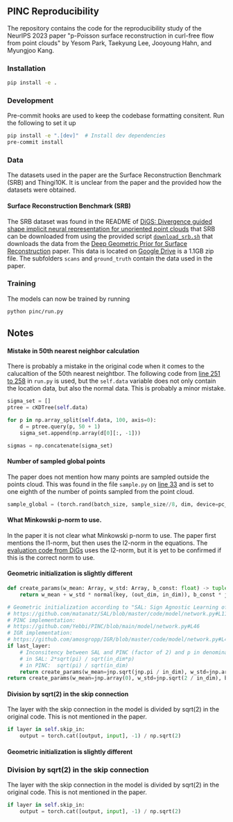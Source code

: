 ## PINC Reproducibility

The repository contains the code for the reproducibility study of the NeurIPS 2023 paper "p-Poisson surface reconstruction in curl-free flow from point clouds" by Yesom Park, Taekyung Lee, Jooyoung Hahn, and Myungjoo Kang.

### Installation

```bash
pip install -e .
```

### Development
Pre-commit hooks are used to keep the codebase formatting consitent. Run the following to set it up

```bash
pip install -e ".[dev]"  # Install dev dependencies
pre-commit install
```


### Data

The datasets used in the paper are the Surface Reconstruction Benchmark (SRB) and Thingi10K. It is unclear from the paper and the provided how the datasets were obtained.

#### Surface Reconstruction Benchmark (SRB)

The SRB dataset was found in the README of [DiGS: Divergence guided shape implicit neural representation for unoriented point clouds](https://github.com/Chumbyte/DiGS) that SRB can be downloaded from using the provided script [`download_srb.sh`](https://github.com/Chumbyte/DiGS/blob/main/data/scripts/download_srb.sh) that downloads the data from the [Deep Geometric Prior for Surface Reconstruction](https://github.com/fwilliams/deep-geometric-prior) paper. This data is located on [Google Drive](https://drive.google.com/file/d/17Elfc1TTRzIQJhaNu5m7SckBH_mdjYSe/view) is a 1.1GB zip file. The subfolders `scans` and `ground_truth` contain the data used in the paper.

### Training
The models can now be trained by running

```bash
python pinc/run.py
```

## Notes

#### Mistake in 50th nearest neighbor calculation

There is probably a mistake in the original code when it comes to the calucaltion of the 50th nearest neightbor.
The following code from [line 251 to 258](https://github.com/Yebbi/PINC/blob/main/reconstruction/run.py#L251-L258) in `run.py` is used, but the `self.data` variable
does not only contain the location data, but also the normal data. This is probably a minor mistake.

```python
sigma_set = []
ptree = cKDTree(self.data)

for p in np.array_split(self.data, 100, axis=0):
    d = ptree.query(p, 50 + 1)
    sigma_set.append(np.array(d[0][:, -1]))

sigmas = np.concatenate(sigma_set)
```

#### Number of sampled global points

The paper does not mention how many points are sampled outside the points cloud. This was found in the file
`sample.py` on [line 33](https://github.com/Yebbi/PINC/blob/main/model/sample.py#L33) and is set to one eighth of the number of points sampled from the point cloud.

```python
sample_global = (torch.rand(batch_size, sample_size//8, dim, device=pc_input.device, requires_grad=True) * (self.global_sigma * 2)) - self.global_sigma
```

#### What Minkowski p-norm to use.

In the paper it is not clear what Minkowski p-norm to use. The paper first mentions the l1-norm, but then uses the l2-norm in the equations. The [evaluation code from DiGs](https://github.com/Chumbyte/DiGS/blob/main/surface_reconstruction/compute_metrics_srb.py) uses the l2-norm, but it is yet to be confirmed if this is the correct norm to use.


#### Geometric initialization is slightly different

```python
def create_params(w_mean: Array, w_std: Array, b_const: float) -> tuple[Array, Array]:
    return w_mean + w_std * normal(key, (out_dim, in_dim)), b_const * jnp.ones(out_dim)

# Geometric initialization according to "SAL: Sign Agnostic Learning of Shapes From Raw Data"
# https://github.com/matanatz/SAL/blob/master/code/model/network.py#L112
# PINC implementation:
# https://github.com/Yebbi/PINC/blob/main/model/network.py#L46
# IGR implementation:
# https://github.com/amosgropp/IGR/blob/master/code/model/network.py#L48
if last_layer:
    # Inconsitency between SAL and PINC (factor of 2) and p in denominator
    # in SAL: 2*sqrt(pi) / sqrt(in_dim*p)
    # in PINC:  sqrt(pi) / sqrt(in_dim)
    return create_params(w_mean=jnp.sqrt(jnp.pi / in_dim), w_std=jnp.array(1e-5), b_const=-0.1)
return create_params(w_mean=jnp.array(0), w_std=jnp.sqrt(2 / in_dim), b_const=0.0)
```

#### Division by sqrt(2) in the skip connection

The layer with the skip connection in the model is divided by sqrt(2) in the original code. This is not mentioned in the paper.

```python
if layer in self.skip_in:
    output = torch.cat([output, input], -1) / np.sqrt(2)
```



#### Geometric initialization is slightly different


### Division by sqrt(2) in the skip connection

The layer with the skip connection in the model is divided by sqrt(2) in the original code. This is not mentioned in the paper.

```python
if layer in self.skip_in:
    output = torch.cat([output, input], -1) / np.sqrt(2)
```